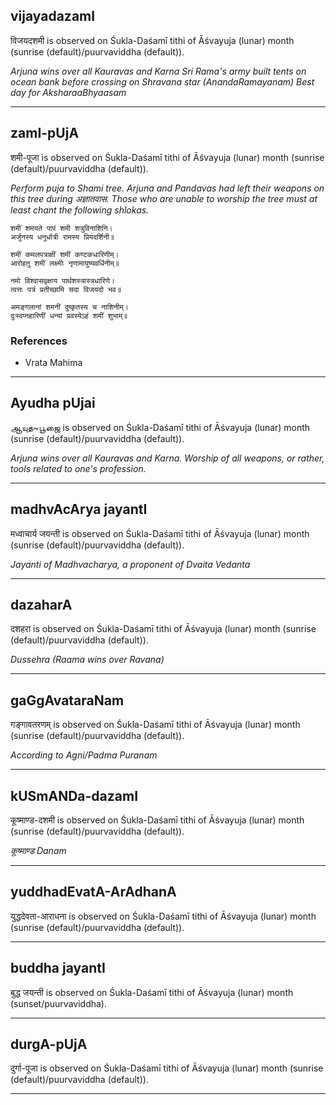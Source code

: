 ## vijayadazamI
विजयदशमी is observed on Śukla-Daśamī tithi of Āśvayuja (lunar) month (sunrise (default)/puurvaviddha (default)).

_Arjuna wins over all Kauravas and Karna
Sri Rama's army built tents on ocean bank before crossing on Shravana star (AnandaRamayanam)
Best day for AksharaaBhyaasam_

---
## zamI-pUjA
शमी-पूजा is observed on Śukla-Daśamī tithi of Āśvayuja (lunar) month (sunrise (default)/puurvaviddha (default)).

_Perform puja to Shami tree. Arjuna and Pandavas had left their weapons on this tree during अज्ञातवास. Those who are unable to worship the tree must at least chant the following shlokas._

```
शमीं शमयते पापं शमी शत्रुविनाशिनि।
अर्जुनस्य धनुर्धात्री रामस्य प्रियदर्शिनी॥

शमीं कमलपत्राक्षीं शमीं कण्टकधारिणीम्।
आरोहतु शमीं लक्ष्मीः नृणामायुष्यवर्धिनीम्॥

नमो विश्वासवृक्षाय पार्थशस्त्रास्त्रधारिणे।
त्वत्तः पत्रं प्रतीच्छामि सदा विजयदो भव॥

अमङ्गलानां शमनीं दुष्कृतस्य च नाशिनीम्।
दुःस्वप्नहारिणीं धन्यां प्रवस्येऽहं शमीं शुभाम्॥

```
### References
* Vrata Mahima


---
## Ayudha pUjai
ஆயுத~பூஜை is observed on Śukla-Daśamī tithi of Āśvayuja (lunar) month (sunrise (default)/puurvaviddha (default)).

_Arjuna wins over all Kauravas and Karna. Worship of all weapons, or rather, tools related to one's profession._

---
## madhvAcArya jayantI
मध्वाचार्य जयन्ती is observed on Śukla-Daśamī tithi of Āśvayuja (lunar) month (sunrise (default)/puurvaviddha (default)).

_Jayanti of Madhvacharya, a proponent of Dvaita Vedanta_

---
## dazaharA
दशहरा is observed on Śukla-Daśamī tithi of Āśvayuja (lunar) month (sunrise (default)/puurvaviddha (default)).

_Dussehra (Raama wins over Ravana)_

---
## gaGgAvataraNam
गङ्गावतरणम् is observed on Śukla-Daśamī tithi of Āśvayuja (lunar) month (sunrise (default)/puurvaviddha (default)).

_According to Agni/Padma Puranam_

---
## kUSmANDa-dazamI
कूष्माण्ड-दशमी is observed on Śukla-Daśamī tithi of Āśvayuja (lunar) month (sunrise (default)/puurvaviddha (default)).

_कूष्माण्ड Danam_

---
## yuddhadEvatA-ArAdhanA
युद्धदेवता-आराधना is observed on Śukla-Daśamī tithi of Āśvayuja (lunar) month (sunrise (default)/puurvaviddha (default)).



---
## buddha jayantI
बुद्ध जयन्ती is observed on Śukla-Daśamī tithi of Āśvayuja (lunar) month (sunset/puurvaviddha).



---
## durgA-pUjA
दुर्गा-पूजा is observed on Śukla-Daśamī tithi of Āśvayuja (lunar) month (sunrise (default)/puurvaviddha (default)).



---
